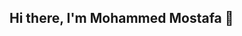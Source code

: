 ## Hi there, I'm Mohammed Mostafa 👋

<!--
**Mohammed-Mostafa-Hasan/Mohammed-Mostafa-Hasan** is a ✨ _special_ ✨ repository because its `README.md` (this file) appears on your GitHub profile.

Here are some ideas to get you started:

- 🔭 I’m currently working on ...
- 🌱 I’m currently learning ...
- 👯 I’m looking to collaborate on ...
- 🤔 I’m looking for help with ...
- 💬 Ask me about data science field & ML specially 
- 📫 How to reach me: ...
- 😄 Pronouns: ...
- ⚡ Fun fact: ...
-->
